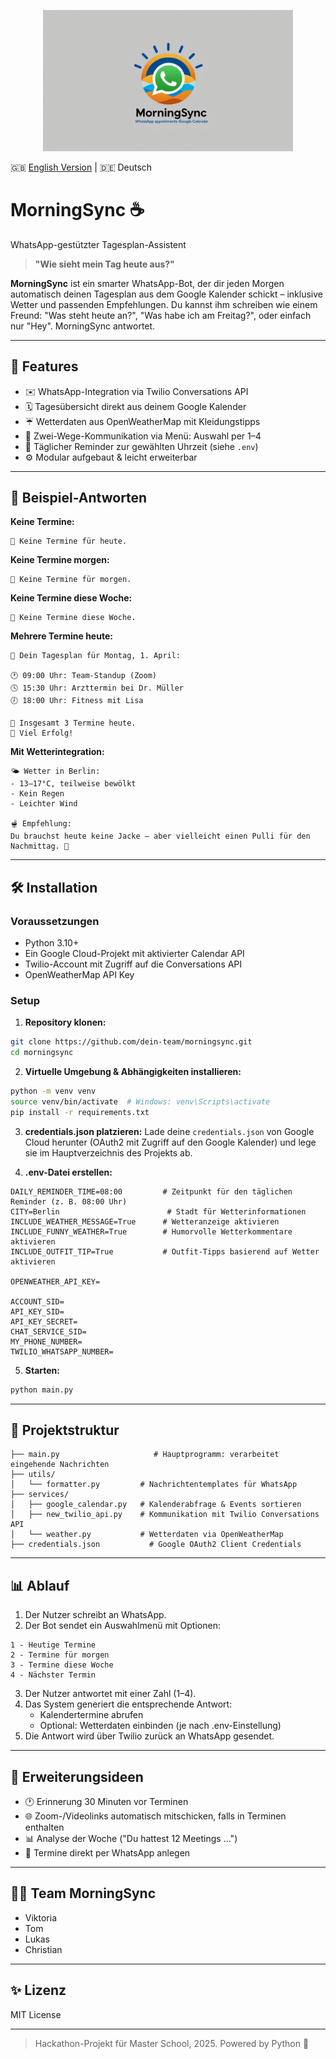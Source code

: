 <p align="center">
  <img src="assets/Morning_Sync_Logo.jpg" alt="MorningSync Logo" width="400"/>
</p>


🇬🇧 [English Version](README.md) | 🇩🇪 Deutsch

# MorningSync ☕️

WhatsApp-gestützter Tagesplan-Assistent

> **"Wie sieht mein Tag heute aus?"**

**MorningSync** ist ein smarter WhatsApp-Bot, der dir jeden Morgen automatisch deinen Tagesplan aus dem Google Kalender
schickt – inklusive Wetter und passenden Empfehlungen.
Du kannst ihm schreiben wie einem Freund: "Was steht heute an?", "Was habe ich am Freitag?", oder einfach nur "Hey".
MorningSync antwortet.

---

## 🚀 Features

- ✉️ WhatsApp-Integration via Twilio Conversations API
- 🗓️ Tagesübersicht direkt aus deinem Google Kalender
- ☔️ Wetterdaten aus OpenWeatherMap mit Kleidungstipps
- 💬 Zwei-Wege-Kommunikation via Menü: Auswahl per 1–4
- 📆 Täglicher Reminder zur gewählten Uhrzeit (siehe `.env`)
- ⚙️ Modular aufgebaut & leicht erweiterbar

---

## 🤝 Beispiel-Antworten

**Keine Termine:**

```
📅 Keine Termine für heute.
```

**Keine Termine morgen:**

```
📅 Keine Termine für morgen.
```

**Keine Termine diese Woche:**

```
📅 Keine Termine diese Woche.
```

**Mehrere Termine heute:**

```
📅 Dein Tagesplan für Montag, 1. April:

🕐 09:00 Uhr: Team-Standup (Zoom)
🕓 15:30 Uhr: Arzttermin bei Dr. Müller
🕖 18:00 Uhr: Fitness mit Lisa

📝 Insgesamt 3 Termine heute.
📆 Viel Erfolg!
```

**Mit Wetterintegration:**

```
🌤 Wetter in Berlin:
- 13–17°C, teilweise bewölkt
- Kein Regen
- Leichter Wind

🫕 Empfehlung:
Du brauchst heute keine Jacke – aber vielleicht einen Pulli für den Nachmittag. 👕
```

---

## 🛠️ Installation

### Voraussetzungen

- Python 3.10+
- Ein Google Cloud-Projekt mit aktivierter Calendar API
- Twilio-Account mit Zugriff auf die Conversations API
- OpenWeatherMap API Key

### Setup

1. **Repository klonen:**

```bash
git clone https://github.com/dein-team/morningsync.git
cd morningsync
```

2. **Virtuelle Umgebung & Abhängigkeiten installieren:**

```bash
python -m venv venv
source venv/bin/activate  # Windows: venv\Scripts\activate
pip install -r requirements.txt
```

3. **credentials.json platzieren:**
   Lade deine `credentials.json` von Google Cloud herunter (OAuth2 mit Zugriff auf den Google Kalender) und lege sie im
   Hauptverzeichnis des Projekts ab.

4. **.env-Datei erstellen:**

```env
DAILY_REMINDER_TIME=08:00         # Zeitpunkt für den täglichen Reminder (z. B. 08:00 Uhr)
CITY=Berlin                        # Stadt für Wetterinformationen
INCLUDE_WEATHER_MESSAGE=True      # Wetteranzeige aktivieren
INCLUDE_FUNNY_WEATHER=True        # Humorvolle Wetterkommentare aktivieren
INCLUDE_OUTFIT_TIP=True           # Outfit-Tipps basierend auf Wetter aktivieren

OPENWEATHER_API_KEY=

ACCOUNT_SID=
API_KEY_SID=
API_KEY_SECRET=
CHAT_SERVICE_SID=
MY_PHONE_NUMBER=
TWILIO_WHATSAPP_NUMBER=
```

5. **Starten:**

```bash
python main.py
```

---

## 🔄 Projektstruktur

```
├── main.py                     # Hauptprogramm: verarbeitet eingehende Nachrichten
├── utils/
│   └── formatter.py         # Nachrichtentemplates für WhatsApp
├── services/
│   ├── google_calendar.py   # Kalenderabfrage & Events sortieren
│   ├── new_twilio_api.py    # Kommunikation mit Twilio Conversations API
│   └── weather.py           # Wetterdaten via OpenWeatherMap
├── credentials.json           # Google OAuth2 Client Credentials
```

---

## 📊 Ablauf

1. Der Nutzer schreibt an WhatsApp.
2. Der Bot sendet ein Auswahlmenü mit Optionen:

```
1 - Heutige Termine
2 - Termine für morgen
3 - Termine diese Woche
4 - Nächster Termin
```

3. Der Nutzer antwortet mit einer Zahl (1–4).
4. Das System generiert die entsprechende Antwort:
    - Kalendertermine abrufen
    - Optional: Wetterdaten einbinden (je nach .env-Einstellung)
5. Die Antwort wird über Twilio zurück an WhatsApp gesendet.

---

## 🌟 Erweiterungsideen

- 🕐 Erinnerung 30 Minuten vor Terminen
- 🌐 Zoom-/Videolinks automatisch mitschicken, falls in Terminen enthalten
- 📊 Analyse der Woche ("Du hattest 12 Meetings ...")
- 📅 Termine direkt per WhatsApp anlegen

---

## 👨‍💼 Team MorningSync

- Viktoria
- Tom
- Lukas
- Christian

---

## ✨ Lizenz

MIT License

---

> Hackathon-Projekt für Master School, 2025. Powered by Python 🐍
